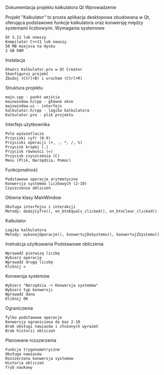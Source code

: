 Dokumentacja projektu kalkulatora Qt
Wprowadzenie

Projekt "Kalkulator" to prosta aplikacja desktopowa zbudowana w Qt, oferująca podstawowe funkcje kalkulatora oraz konwersję między systemami liczbowymi.
Wymagania systemowe

    Qt 5.12 lub nowszy
    Kompilator C++11 lub nowszy
    50 MB miejsca na dysku
    2 GB RAM

Instalacja

    Otwórz Kalkulator.pro w Qt Creator
    Skonfiguruj projekt
    Zbuduj (Ctrl+B) i uruchom (Ctrl+R)

Struktura projektu

    main.cpp - punkt wejścia
    mainwindow.h/cpp - główne okno
    mainwindow.ui - interfejs
    kalkulator.h/cpp - logika kalkulatora
    Kalkulator.pro - plik projektu

Interfejs użytkownika

    Pole wyświetlacza
    Przyciski cyfr (0-9)
    Przyciski operacji (+, -, *, /, %)
    Przycisk kropki (.)
    Przycisk równości (=)
    Przycisk czyszczenia (C)
    Menu (Plik, Narzędzia, Pomoc)

Funkcjonalność

    Podstawowe operacje arytmetyczne
    Konwersja systemów liczbowych (2-10)
    Czyszczenie obliczeń

Główne klasy
MainWindow

    Obsługa interfejsu i interakcji
    Metody: dodajCyfre(), on_btnEquals_clicked(), on_btnClear_clicked()

Kalkulator

    Logika kalkulatora
    Metody: wykonajOperacje(), konwertujDoSystemu(), konwertujZSystemu()

Instrukcja użytkowania
Podstawowe obliczenia

    Wprowadź pierwszą liczbę
    Wybierz operację
    Wprowadź drugą liczbę
    Kliknij =

Konwersja systemów

    Wybierz "Narzędzia -> Konwersja systemów"
    Wybierz typ konwersji
    Wprowadź dane
    Kliknij OK

Ograniczenia

    Tylko podstawowe operacje
    Konwersja ograniczona do baz 2-10
    Brak obsługi nawiasów i złożonych wyrażeń
    Brak historii obliczeń

Planowane rozszerzenia

    Funkcje trygonometryczne
    Obsługa nawiasów
    Rozszerzona konwersja systemów
    Historia obliczeń
    Tryb naukowy
